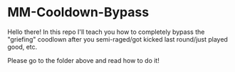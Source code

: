 # MM-Cooldown-Bypass
Hello there!
In this repo I'll teach you how to completely bypass the "griefing" coodlown after you semi-raged/got kicked last round/just played good, etc.

Please go to the folder above and read how to do it!
